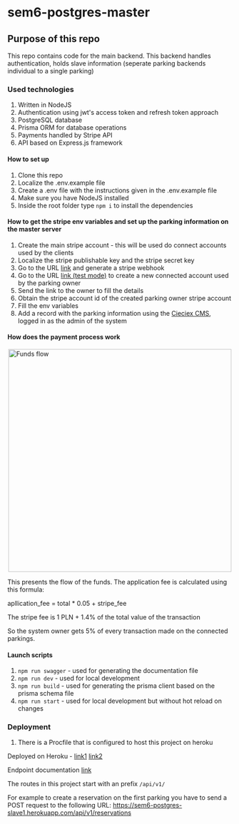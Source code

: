 # sem6-postgres-master

## Purpose of this repo
This repo contains code for the main backend. This backend handles authentication, holds slave information (seperate parking backends individual to a single parking)

### Used technologies
1. Written in NodeJS
2. Authentication using jwt's access token and refresh token approach
3. PostgreSQL database
4. Prisma ORM for database operations
5. Payments handled by Stripe API
6. API based on Express.js framework

#### How to set up
1. Clone this repo
2. Localize the .env.example file
3. Create a .env file with the instructions given in the .env.example file
4. Make sure you have NodeJS installed
5. Inside the root folder type `npm i` to install the dependencies

#### How to get the stripe env variables and set up the parking information on the master server
1. Create the main stripe account - this will be used do connect accounts used by the clients
2. Localize the stripe publishable key and the stripe secret key
3. Go to the URL [link](https://dashboard.stripe.com/webhooks) and generate a stripe webhook
4. Go to the URL [link (test mode)](https://dashboard.stripe.com/test/connect/accounts/overview) to create a new connected account used by the parking owner
5. Send the link to the owner to fill the details
6. Obtain the stripe account id of the created parking owner stripe account
7. Fill the env variables
8. Add a record with the parking information using the [Cieciex CMS](https://cieciex.netlify.app/), logged in as the admin of the system

#### How does the payment process work
<div style="display: flex;justify-content: center"><img style="width: 500px" src="https://b.stripecdn.com/docs-statics-srv/assets/application_fee_amount.837aa2339469b3c1a4319672971c1367.svg" alt="Funds flow"/>
</div>

This presents the flow of the funds.
The application fee is calculated using this formula:

apllication_fee = total * 0.05 + stripe_fee

The stripe fee is 1 PLN + 1.4% of the total value of the transaction

So the system owner gets 5% of every transaction made on the connected parkings.

#### Launch scripts
1. `npm run swagger` - used for generating the documentation file
2. `npm run dev` - used for local development
3. `npm run build` - used for generating the prisma client based on the prisma schema file
4. `npm run start` - used for local development but without hot reload on changes

### Deployment
1. There is a Procfile that is configured to host this project on heroku

Deployed on Heroku - [link1](https://sem6-postgres-slave1.herokuapp.com/) [link2](https://sem6-postgres-slave2.herokuapp.com/)

Endpoint documentation [link](https://sem6-postgres-slave1.herokuapp.com/docs/)

The routes in this project start with an prefix `/api/v1/`

For example to create a reservation on the first parking you have to send a POST request to the following URL: 
https://sem6-postgres-slave1.herokuapp.com/api/v1/reservations
